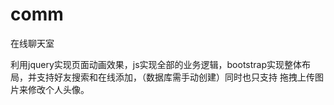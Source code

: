 comm
====

在线聊天室

利用jquery实现页面动画效果，js实现全部的业务逻辑，bootstrap实现整体布局，并支持好友搜索和在线添加，（数据库需手动创建）同时也只支持
拖拽上传图片来修改个人头像。
